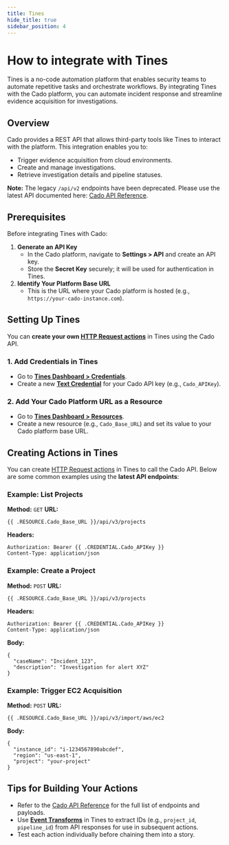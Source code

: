 ```yaml
---
title: Tines
hide_title: true
sidebar_position: 4
---
```


# How to integrate with Tines


Tines is a no-code automation platform that enables security teams to automate repetitive tasks and orchestrate workflows. By integrating Tines with the Cado platform, you can automate incident response and streamline evidence acquisition for investigations.

## **Overview**

Cado provides a REST API that allows third-party tools like Tines to interact with the platform. This integration enables you to:

* Trigger evidence acquisition from cloud environments.  
* Create and manage investigations.  
* Retrieve investigation details and pipeline statuses.

**Note:** The legacy `/api/v2` endpoints have been deprecated. Please use the latest API documented here: [Cado API Reference](https://cado-security.github.io/api-reference/).

## **Prerequisites**

Before integrating Tines with Cado:

1. **Generate an API Key**  
   * In the Cado platform, navigate to **Settings \> API** and create an API key.  
   * Store the **Secret Key** securely; it will be used for authentication in Tines.  
2. **Identify Your Platform Base URL**  
   * This is the URL where your Cado platform is hosted (e.g., `https://your-cado-instance.com`).

## **Setting Up Tines**

You can **create your own [HTTP Request actions](https://www.tines.com/docs/actions/types/http-request/)** in Tines using the Cado API.

### **1\. Add Credentials in Tines**

* Go to [**Tines Dashboard \> Credentials**](https://www.tines.com/docs/credentials/).  
* Create a new [**Text Credential**](https://www.tines.com/docs/credentials/text/) for your Cado API key (e.g., `Cado_APIKey`).

### **2\. Add Your Cado Platform URL as a Resource**

* Go to [**Tines Dashboard \> Resources**](https://www.tines.com/docs/resources/).  
* Create a new resource (e.g., `Cado_Base_URL`) and set its value to your Cado platform base URL.

## **Creating Actions in Tines**

You can create [HTTP Request actions](https://www.tines.com/docs/actions/types/http-request/) in Tines to call the Cado API. Below are some common examples using the **latest API endpoints**:

### **Example: List Projects**

**Method:** `GET` **URL:**

```
{{ .RESOURCE.Cado_Base_URL }}/api/v3/projects
```

**Headers:**

```
Authorization: Bearer {{ .CREDENTIAL.Cado_APIKey }}
Content-Type: application/json
```

### **Example: Create a Project**

**Method:** `POST` **URL:**

```
{{ .RESOURCE.Cado_Base_URL }}/api/v3/projects
```

**Headers:**

```
Authorization: Bearer {{ .CREDENTIAL.Cado_APIKey }}
Content-Type: application/json
```

**Body:**

```
{
  "caseName": "Incident_123",
  "description": "Investigation for alert XYZ"
}
```

### **Example: Trigger EC2 Acquisition**

**Method:** `POST` **URL:**

```
{{ .RESOURCE.Cado_Base_URL }}/api/v3/import/aws/ec2
```

**Body:**

```
{
  "instance_id": "i-1234567890abcdef",
  "region": "us-east-1",
  "project": "your-project"
}
```

## **Tips for Building Your Actions**

* Refer to the [Cado API Reference](https://cado-security.github.io/api-reference/) for the full list of endpoints and payloads.  
* Use [**Event Transforms**](https://www.tines.com/docs/actions/types/event-transformation/) in Tines to extract IDs (e.g., `project_id`, `pipeline_id`) from API responses for use in subsequent actions.  
* Test each action individually before chaining them into a story.
